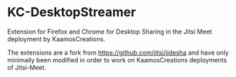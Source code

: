 KC-DesktopStreamer
=======

Extension for Firefox and Chrome for Desktop Sharing in the Jitsi Meet deployment by KaamosCreations.

The extensions are a fork from https://github.com/jitsi/jidesha and have only minimally been modified in order to work on KaamosCreations deployments of Jitsi-Meet.
